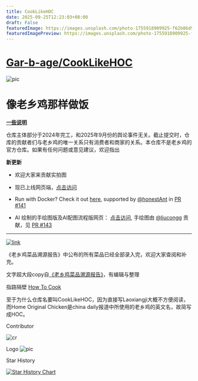 ```yaml
---
title: CookLikeHOC
date: 2025-09-25T12:23:03+08:00
draft: False
featuredImage: https://images.unsplash.com/photo-1755918909925-f62b86d93c2a?ixid=M3w0NjAwMjJ8MHwxfHJhbmRvbXx8fHx8fHx8fDE3NTg3NzQwOTV8&ixlib=rb-4.1.0
featuredImagePreview: https://images.unsplash.com/photo-1755918909925-f62b86d93c2a?ixid=M3w0NjAwMjJ8MHwxfHJhbmRvbXx8fHx8fHx8fDE3NTg3NzQwOTV8&ixlib=rb-4.1.0
---
```


# [Gar-b-age/CookLikeHOC](https://github.com/Gar-b-age/CookLikeHOC)

![pic](/banner.png)

# 像老乡鸡那样做饭

[**一些说明**](https://github.com/Gar-b-age/CookLikeHOC/issues/26)

仓库主体部分于2024年完工，和2025年9月份的舆论事件无关。截止提交时，仓库的贡献者们与老乡鸡的唯一关系只有消费者和商家的关系。本仓库不是老乡鸡的官方仓库。如果有任何问题或意见建议，欢迎指出

**新更新**

- 欢迎大家来贡献实拍图

- 现已上线网页端，[点击访问](https://cooklikehoc.soilzhu.su)

- Run with Docker? Check it out [here](https://github.com/Gar-b-age/CookLikeHOC/tree/main/docker_support), supported by [@honestAnt](https://github.com/honestAnt) in [PR #141](https://github.com/Gar-b-age/CookLikeHOC/pull/141)

- AI 绘制的手绘图版及AI配图流程版网页： [点击访问](https://ai.cooklikehoc.soilzhu.su), 手绘图由 [@liucongg](https://github.com/liucongg) 贡献，见 [PR #143](https://github.com/Gar-b-age/CookLikeHOC/pull/143)

---

[![link](/tg.png)](https://t.me/cooklikehoc)

《老乡鸡菜品溯源报告》中公布的所有菜品已经全部录入完，欢迎大家查阅和补充。

文字超大段copy自[《老乡鸡菜品溯源报告》](https://www.lxjchina.com.cn/display.asp?id=4226)，有编辑与整理

指路隔壁 [How To Cook](https://cook.aiursoft.cn/)

至于为什么仓库名要叫CookLikeHOC，因为直接写Laoxiangji大概不方便阅读，而Home Original Chicken是china daily报道中所使用的老乡鸡的英文名，故简写成HOC。

Contributor

![cr](https://contrib.rocks/image?repo=Gar-b-age/CookLikeHOC)

Logo
![pic](/logo.png) 

Star History

[![Star History Chart](https://api.star-history.com/svg?repos=Gar-b-age/CookLikeHOC&type=Date)](https://star-history.com/#Gar-b-age/CookLikeHOC&Date)

